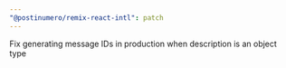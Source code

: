 ```yaml
---
"@postinumero/remix-react-intl": patch
---
```


Fix generating message IDs in production when description is an object type
